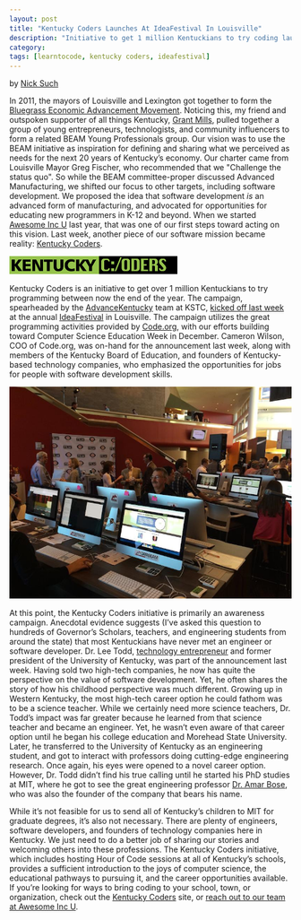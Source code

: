 ```yaml
---
layout: post
title: "Kentucky Coders Launches At IdeaFestival In Louisville"
description: "Initiative to get 1 million Kentuckians to try coding launches during annual IdeaFestival."
category: 
tags: [learntocode, kentucky coders, ideafestival]
---
```


by [Nick Such](https://plus.google.com/+NickSuch/)

In 2011, the mayors of Louisville and Lexington got together to form the [Bluegrass Economic Advancement Movement](http://www.louisvilleky.gov/BEAM). Noticing this, my friend and outspoken supporter of all things Kentucky, [Grant Mills](http://www.linkedin.com/pub/grant-mills/2a/904/721), pulled together a group of young entrepreneurs, technologists, and community influencers to form a related BEAM Young Professionals group. Our vision was to use the BEAM initiative as inspiration for defining and sharing what we perceived as needs for the next 20 years of Kentucky’s economy. Our charter came from Louisville Mayor Greg Fischer, who recommended that we "Challenge the status quo". So while the BEAM committee-proper discussed Advanced Manufacturing, we shifted our focus to other targets, including software development. We proposed the idea that software development *is* an advanced form of manufacturing, and advocated for opportunities for educating new programmers in K-12 and beyond. When we started [Awesome Inc U](http://awesomeincu.com) last year, that was one of our first steps toward acting on this vision. Last week, another piece of our software mission became reality: [Kentucky Coders](http://kentuckycoders.com).

[![Kentucky Coders logo](/img/blog/ky-coders-logo.gif)](http://kentuckycoders.com)

Kentucky Coders is an initiative to get over 1 million Kentuckians to try programming between now the end of the year. The campaign, spearheaded by the [AdvanceKentucky](http://www.advancekentucky.com/) team at KSTC, [kicked off last week](http://www.bizjournals.com/louisville/news/2014/10/01/kentucky-coders-campaign-aims-to-promote-coding.html) at the annual [IdeaFestival](http://ideafestival.com) in Louisville. The campaign utilizes the great programming activities provided by [Code.org](http://code.org), with our efforts building toward Computer Science Education Week in December. Cameron Wilson, COO of Code.org, was on-hand for the announcement last week, along with members of the Kentucky Board of Education, and founders of Kentucky-based technology companies, who emphasized the opportunities for jobs for people with software development skills.

![People learn to code with Kentucky Coders website in lobby at IdeaFestival](/img/blog/ky-coders-lobby.jpg)

At this point, the Kentucky Coders initiative is primarily an awareness campaign. Anecdotal evidence suggests (I’ve asked this question to hundreds of Governor’s Scholars, teachers, and engineering students from around the state) that most Kentuckians have never met an engineer or software developer. Dr. Lee Todd, [technology entrepreneur](http://entrepreneurhof.com/lee-todd) and former president of the University of Kentucky, was part of the announcement last week. Having sold two high-tech companies, he now has quite the perspective on the value of software development. Yet, he often shares the story of how his childhood perspective was much different. Growing up in Western Kentucky, the most high-tech career option he could fathom was to be a science teacher. While we certainly need more science teachers, Dr. Todd’s impact was far greater because he learned from that science teacher and became an engineer. Yet, he wasn’t even aware of that career option until he began his college education and Morehead State University. Later, he transferred to the University of Kentucky as an engineering student, and got to interact with professors doing cutting-edge engineering research. Once again, his eyes were opened to a novel career option. However, Dr. Todd didn’t find his true calling until he started his PhD studies at MIT, where he got to see the great engineering professor [Dr. Amar Bose](http://en.wikipedia.org/wiki/Amar_Bose), who was also the founder of the company that bears his name.

While it’s not feasible for us to send all of Kentucky’s children to MIT for graduate degrees, it’s also not necessary. There are plenty of engineers, software developers, and founders of technology companies here in Kentucky. We just need to do a better job of sharing our stories and welcoming others into these professions. The Kentucky Coders initiative, which includes hosting Hour of Code sessions at all of Kentucky’s schools, provides a sufficient introduction to the joys of computer science, the educational pathways to pursuing it, and the career opportunities available. If you’re looking for ways to bring coding to your school, town, or organization, check out the [Kentucky Coders](http://kentuckycoders.com) site, or [reach out to our team at Awesome Inc U](mailto:info@awesomeincu.com).